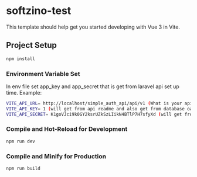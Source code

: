 # softzino-test

This template should help get you started developing with Vue 3 in Vite.

## Project Setup

```sh
npm install
```
### Environment  Variable Set
In env file set app_key and app_secret that is get from laravel api set up time.
   Example:
   ```sh
   VITE_API_URL= http://localhost/simple_auth_api/api/v1 (What is your api url)
   VITE_API_KEY= 1 (will get from api readme and also get from database oauth_clients table)
   VITE_API_SECRET= K1goVJci9k0GY2ksrUZkSzLIikN4BTlP7H7sfyXd (will get from api readme and also get from database oauth_clients table)
   ```
### Compile and Hot-Reload for Development

```sh
npm run dev
```

### Compile and Minify for Production

```sh
npm run build
```
